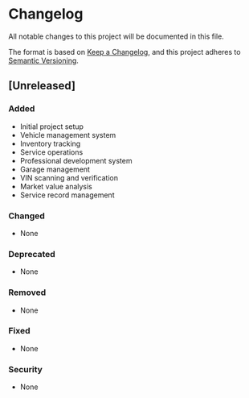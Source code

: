 # Changelog

All notable changes to this project will be documented in this file.

The format is based on [Keep a Changelog](https://keepachangelog.com/en/1.0.0/),
and this project adheres to [Semantic Versioning](https://semver.org/spec/v2.0.0.html).

## [Unreleased]

### Added
- Initial project setup
- Vehicle management system
- Inventory tracking
- Service operations
- Professional development system
- Garage management
- VIN scanning and verification
- Market value analysis
- Service record management

### Changed
- None

### Deprecated
- None

### Removed
- None

### Fixed
- None

### Security
- None